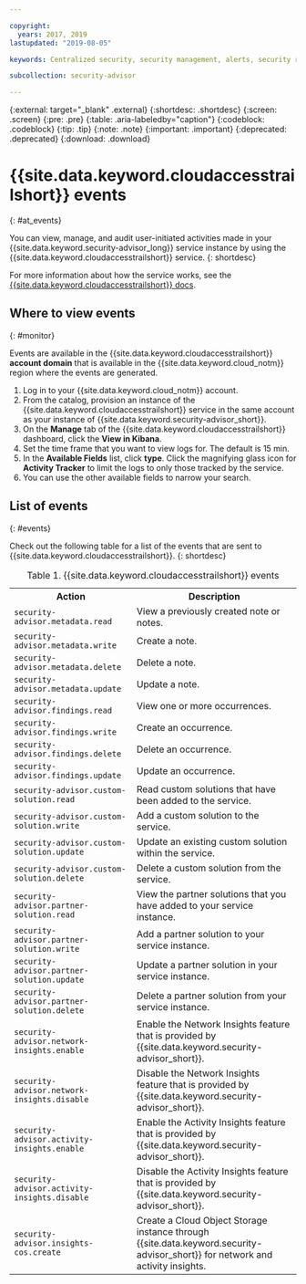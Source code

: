 ```yaml
---

copyright:
  years: 2017, 2019
lastupdated: "2019-08-05"

keywords: Centralized security, security management, alerts, security risk, insights, threat detection

subcollection: security-advisor

---
```



{:external: target="_blank" .external}
{:shortdesc: .shortdesc}
{:screen: .screen}
{:pre: .pre}
{:table: .aria-labeledby="caption"}
{:codeblock: .codeblock}
{:tip: .tip}
{:note: .note}
{:important: .important}
{:deprecated: .deprecated}
{:download: .download}



# {{site.data.keyword.cloudaccesstrailshort}} events
{: #at_events}

You can view, manage, and audit user-initiated activities made in your {{site.data.keyword.security-advisor_long}} service instance by using the {{site.data.keyword.cloudaccesstrailshort}} service.
{: shortdesc}






For more information about how the service works, see the [{{site.data.keyword.cloudaccesstrailshort}} docs](/docs/services/cloud-activity-tracker?topic=cloud-activity-tracker-getting-started#getting-started).



## Where to view events
{: #monitor}

Events are available in the {{site.data.keyword.cloudaccesstrailshort}} **account domain** that is available in the {{site.data.keyword.cloud_notm}} region where the events are generated.

1. Log in to your {{site.data.keyword.cloud_notm}} account.
2. From the catalog, provision an instance of the {{site.data.keyword.cloudaccesstrailshort}} service in the same account as your instance of {{site.data.keyword.security-advisor_short}}.
3. On the **Manage** tab of the {{site.data.keyword.cloudaccesstrailshort}} dashboard, click the **View in Kibana**.
4. Set the time frame that you want to view logs for. The default is 15 min.
5. In the **Available Fields** list, click **type**. Click the magnifying glass icon for **Activity Tracker** to limit the logs to only those tracked by the service.
6. You can use the other available fields to narrow your search.



## List of events
{: #events}

Check out the following table for a list of the events that are sent to {{site.data.keyword.cloudaccesstrailshort}}.
{: shortdesc}

<table>
  <caption>Table 1. {{site.data.keyword.cloudaccesstrailshort}} events</caption>
  <tr>
    <th>Action</th>
    <th>Description</th>
  </tr>
  <tr>
    <td><code>security-advisor.metadata.read</code></td>
    <td>View a previously created note or notes.</td>
  </tr>
  <tr>
    <td><code>security-advisor.metadata.write</code></td>
    <td>Create a note.</td>
  </tr>
  <tr>
    <td><code>security-advisor.metadata.delete</code></td>
    <td>Delete a note.</td>
  </tr>
  <tr>
    <td><code>security-advisor.metadata.update</code></td>
    <td>Update a note.</td>
  </tr>
  <tr>
    <td><code>security-advisor.findings.read</code></td>
    <td>View one or more occurrences.</td>
  </tr>
  <tr>
    <td><code>security-advisor.findings.write</code></td>
    <td>Create an occurrence.</td>
  </tr>
  <tr>
    <td><code>security-advisor.findings.delete</code></td>
    <td>Delete an occurrence.</td>
  </tr>
  <tr>
    <td><code>security-advisor.findings.update</code></td>
    <td>Update an occurrence.</td>
  </tr>
  <tr>
    <td><code>security-advisor.custom-solution.read</code></td>
    <td>Read custom solutions that have been added to the service.</td>
  </tr>
  <tr>
    <td><code>security-advisor.custom-solution.write</code></td>
    <td>Add a custom solution to the service.</td>
  </tr>
  <tr>
    <td><code>security-advisor.custom-solution.update</code></td>
    <td>Update an existing custom solution within the service.</td>
  </tr>
  <tr>
    <td><code>security-advisor.custom-solution.delete</code></td>
    <td>Delete a custom solution from the service.</td>
  </tr>
  <tr>
    <td><code>security-advisor.partner-solution.read</code></td>
    <td>View the partner solutions that you have added to your service instance.</td>
  </tr>
  <tr>
    <td><code>security-advisor.partner-solution.write</code></td>
    <td>Add a partner solution to your service instance.</td>
  </tr>
  <tr>
    <td><code>security-advisor.partner-solution.update</code></td>
    <td>Update a partner solution in your service instance.</td>
  </tr>
  <tr>
    <td><code>security-advisor.partner-solution.delete</code></td>
    <td>Delete a partner solution from your service instance.</td>
  </tr>
  <tr>
    <td><code>security-advisor.network-insights.enable</code></td>
    <td>Enable the Network Insights feature that is provided by {{site.data.keyword.security-advisor_short}}.</td>
  </tr>
  <tr>
    <td><code>security-advisor.network-insights.disable</code></td>
    <td>Disable the Network Insights feature that is provided by {{site.data.keyword.security-advisor_short}}.</td>
  </tr>
  <tr>
    <td><code>security-advisor.activity-insights.enable</code></td>
    <td>Enable the Activity Insights feature that is provided by {{site.data.keyword.security-advisor_short}}.</td>
  </tr>
  <tr>
    <td><code>security-advisor.activity-insights.disable</code></td>
    <td>Disable the Activity Insights feature that is provided by {{site.data.keyword.security-advisor_short}}.</td>
  </tr>
  <tr>
    <td><code>security-advisor.insights-cos.create</code></td>
    <td>Create a Cloud Object Storage instance through {{site.data.keyword.security-advisor_short}} for network and activity insights.</td>
  </tr>
</table>

